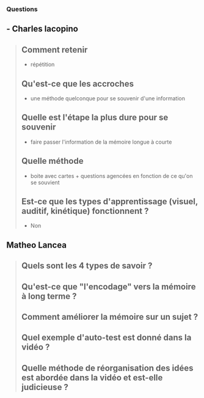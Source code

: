 ### Questions 
## - Charles Iacopino
> ## Comment retenir 
> - répétition
> ## Qu'est-ce que les accroches 
> - une méthode quelconque pour se souvenir d'une information
> ## Quelle est l'étape la plus dure pour se souvenir 
> - faire passer l'information de la mémoire longue à courte
> ## Quelle méthode 
> - boite avec cartes + questions agencées en fonction de ce qu'on se souvient
> ## Est-ce que les types d'apprentissage (visuel, auditif, kinétique) fonctionnent ? 
> - Non
## Matheo Lancea
> ## Quels sont les 4 types de savoir ?
> ## Qu'est-ce que "l'encodage" vers la mémoire à long terme ?
> ## Comment améliorer la mémoire sur un sujet ?
> ## Quel exemple d'auto-test est donné dans la vidéo ?
> ## Quelle méthode de réorganisation des idées est abordée dans la vidéo et est-elle judicieuse ?
